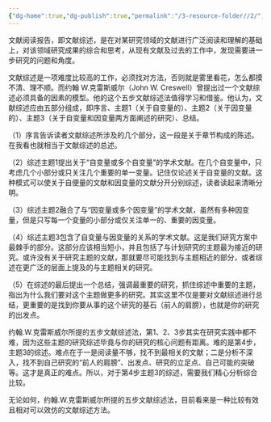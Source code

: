```yaml
---
{"dg-home":true,"dg-publish":true,"permalink":"/3-resource-folder//2/","tags":"gardenEntry","dgPassFrontmatter":true}
---
```


文献阅读报告，即文献综述，是在对某研究领域的文献进行广泛阅读和理解的基础上，对该领域研究成果的综合和思考，从现有文献及过去的工作中，发现需要进一步研究的问题和角度。

文献综述是一项难度比较高的工作，必须找对方法，否则就是雾里看花，怎么都摸不清、理不顺。而约翰 W.克雷斯威尔（John W. Creswell）曾提出过一个文献综述必须具备的因素的模型。他的这个五步文献综述法值得学习和借鉴。他认为，文献综述应由五部分组成，即序言、主题1（关于自变量的）、主题2（关于因变量的）、主题3（关于自变量和因变量两方面阐述的研究）、总结。

（1）序言告诉读者文献综述所涉及的几个部分，这一段是关于章节构成的陈述。在我看也就相当于文献综述的总述。

（2）综述主题1提出关于“自变量或多个自变量”的学术文献。在几个自变量中，只考虑几个小部分或只关注几个重要的单一变量。记住仅论述关于自变量的文献。这种模式可以使关于自便量的文献和因变量的文献分开分别综述，读者读起来清晰分明。

（3）综述主题2融合了与“因变量或多个因变量”的学术文献，虽然有多种因变量，但是只写每一个变量的小部分或仅关注单一的、重要的因变量。

（4）综述主题3包含了自变量与因变量的关系的学术文献。这是我们研究方案中最棘手的部分。这部分应该相当短小，并且包括了与计划研究的主题最为接近的研究。或许没有关于研究主题的文献，那就要尽可能找到与主题相近的部分，或者综述在更广泛的层面上提及的与主题相关的研究。

（5）在综述的最后提出一个总结，强调最重要的研究，抓住综述中重要的主题，指出为什么我们要对这个主题做更多的研究。其实这里不仅是要对文献综述进行总结，更重要的是找到你要从事的这个研究的基石（前人的肩膀），也就是你的研究的出发点。

约翰.W.克雷斯威尔所提的五步文献综述法，第1、2、3步其实在研究实践中都不难，因为这些主题的研究综述毕竟与你的研究的核心问题有距离。难的是第4步，主题3的综述。难点在于一是阅读量不够，找不到最相关的文献；二是分析不深入，找不到自己研究的“前人的肩膀”、出发点、研究的立足点、自己可能的突破等。这才是真正的难点。所以，对于第4步主题3的综述，需要我们精心分析综合比较。

无论如何，约翰.W.克雷斯威尔所提的五步文献综述法，目前看来是一种比较有效且相对可以效仿的文献综述方法。